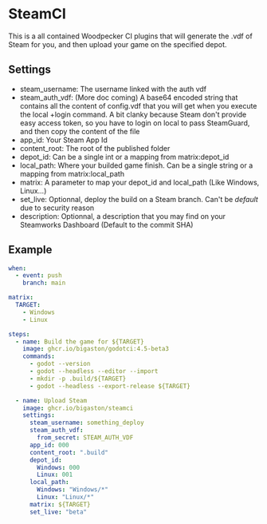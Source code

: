 # SteamCI

This is a all contained Woodpecker CI plugins that will generate the .vdf of Steam for you, and then upload your game on the specified depot.

## Settings
- steam_username: The username linked with the auth vdf
- steam_auth_vdf: (More doc coming) A base64 encoded string that contains all the content of config.vdf that you will get when you execute the local +login command. A bit clanky because Steam don't provide easy access token, so you have to login on local to pass SteamGuard, and then copy the content of the file
- app_id: Your Steam App Id
- content_root: The root of the published folder
- depot_id: Can be a single int or a mapping from matrix:depot_id
- local_path: Where your builded game finish. Can be a single string or a mapping from matrix:local_path
- matrix: A parameter to map your depot_id and local_path (Like Windows, Linux...)
- set_live: Optionnal, deploy the build on a Steam branch. Can't be *default* due to security reason
- description: Optionnal, a description that you may find on your Steamworks Dashboard (Default to the commit SHA)

## Example
```yml
when:
  - event: push
    branch: main

matrix:
  TARGET:
    - Windows
    - Linux

steps:
  - name: Build the game for ${TARGET}
    image: ghcr.io/bigaston/godotci:4.5-beta3
    commands:
      - godot --version
      - godot --headless --editor --import
      - mkdir -p .build/${TARGET}
      - godot --headless --export-release ${TARGET}

  - name: Upload Steam
    image: ghcr.io/bigaston/steamci
    settings:
      steam_username: something_deploy
      steam_auth_vdf:
        from_secret: STEAM_AUTH_VDF
      app_id: 000
      content_root: ".build"
      depot_id: 
        Windows: 000
        Linux: 001
      local_path: 
        Windows: "Windows/*"
        Linux: "Linux/*"
      matrix: ${TARGET}
      set_live: "beta"
```